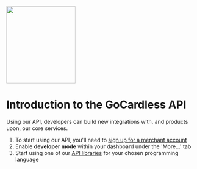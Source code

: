 <img src="http://gc-misc.s3.amazonaws.com/images/api-docs-illo@2x.png" width="181" height="202">

# Introduction to the GoCardless API

<p class="intro">Using our API, developers can build new integrations with, and products upon, our core services.</p>

1. To start using our API, you'll need to [sign up for a merchant account](https://gocardless.com/merchants/new)
2. Enable **developer mode** within your dashboard under the 'More...' tab
3. Start using one of our [API libraries](#api-libraries) for your chosen programming language

